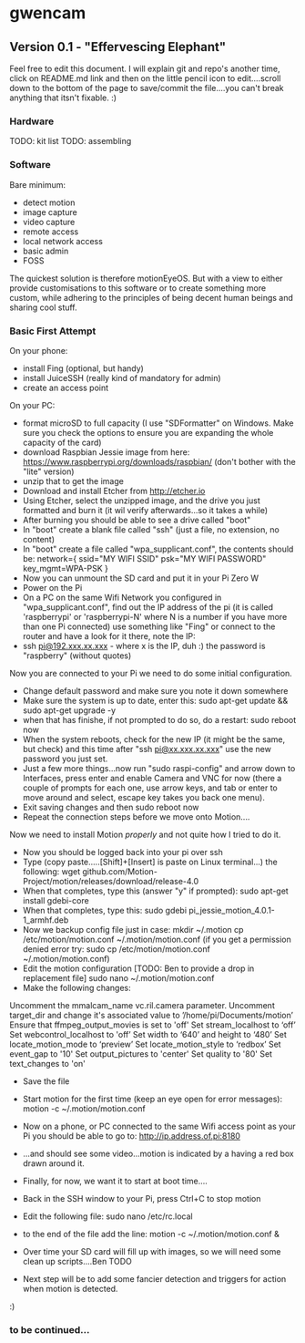 # gwencam

## Version 0.1 - "Effervescing Elephant"
Feel free to edit this document. I will explain git and repo's another time, click on README.md link and then on the little pencil icon to edit....scroll down to the bottom of the page to save/commit the file....you can't break anything that itsn't fixable. :)

### Hardware
TODO: kit list
TODO: assembling

### Software
Bare minimum:
* detect motion
* image capture
* video capture
* remote access
* local network access
* basic admin
* FOSS

The quickest solution is therefore motionEyeOS. But with a view to either provide customisations to this software or to create something more custom, while adhering to the principles of being decent human beings and sharing cool stuff.

### Basic First Attempt
On your phone:
* install Fing (optional, but handy)
* install JuiceSSH (really kind of mandatory for admin)
* create an access point

On your PC:
* format microSD to full capacity (I use "SDFormatter" on Windows. Make sure you check the options to ensure you are expanding the whole capacity of the card)
* download Raspbian Jessie image from here: https://www.raspberrypi.org/downloads/raspbian/ (don't bother with the "lite" version)
* unzip that to get the image
* Download and install Etcher from http://etcher.io
* Using Etcher, select the unzipped image, and the drive you just formatted and burn it (it wil verify afterwards...so it takes a while)
* After burning you should be able to see a drive called "boot"
* In "boot" create a blank file called "ssh" (just a file, no extension, no content)
* In "boot" create a file called "wpa_supplicant.conf", the contents should be:
network={ 
   ssid="MY WIFI SSID" 
   psk="MY WIFI PASSWORD" 
   key_mgmt=WPA-PSK 
}
* Now you can unmount the SD card and put it in your Pi Zero W
* Power on the Pi
* On a PC on the same Wifi Network you configured in "wpa_supplicant.conf", find out the IP address of the pi (it is called 'raspberrypi' or 'raspberrypi-N' where N is a number if you have more than one Pi connected) use something like "Fing" or connect to the router and have a look for it there, note the IP:
* ssh pi@192.xxx.xx.xxx - where x is the IP, duh :) the password is "raspberry" (without quotes)

Now you are connected to your Pi we need to do some initial configuration.
* Change default password and make sure you note it down somewhere
* Make sure the system is up to date, enter this:
sudo apt-get update && sudo apt-get upgrade -y
* when that has finishe, if not prompted to do so, do a restart:
sudo reboot now
* When the system reboots, check for the new IP (it might be the same, but check) and this time after "ssh pi@xx.xxx.xx.xxx" use the new password you just set.
* Just a few more things...now run "sudo raspi-config" and arrow down to Interfaces, press enter and enable Camera and VNC for now (there a couple of prompts for each one, use arrow keys, and tab or enter to move around and select, escape key takes you back one menu).
* Exit saving changes and then
sudo reboot now
* Repeat the connection steps before we move onto Motion....

Now we need to install Motion *properly* and not quite how I tried to do it.
* Now you should be logged back into your pi over ssh
* Type (copy paste.....[Shift]+[Insert] is paste on Linux terminal...) the following:
wget github.com/Motion-Project/motion/releases/download/release-4.0
* When that completes, type this (answer "y" if prompted):
sudo apt-get install gdebi-core
* When that completes, type this:
sudo gdebi pi_jessie_motion_4.0.1-1_armhf.deb
* Now we backup config file just in case:
mkdir ~/.motion
cp /etc/motion/motion.conf ~/.motion/motion.conf
(if you get a permission denied error try: sudo cp /etc/motion/motion.conf ~/.motion/motion.conf)
* Edit the motion configuration [TODO: Ben to provide a drop in replacement file]
sudo nano ~/.motion/motion.conf
* Make the following changes:

Uncomment the mmalcam_name vc.ril.camera parameter.
Uncomment target_dir and change it's associated value to ’/home/pi/Documents/motion’
Ensure that ffmpeg_output_movies is set to 'off'
Set stream_localhost to ‘off’
Set webcontrol_localhost to 'off’
Set width to ‘640’ and height to ‘480’
Set locate_motion_mode to ‘preview’
Set locate_motion_style to ‘redbox’
Set event_gap to '10'
Set output_pictures to 'center'
Set quality to '80'
Set text_changes to 'on'

* Save the file

* Start motion for the first time (keep an eye open for error messages):
motion -c ~/.motion/motion.conf

* Now on a phone, or PC connected to the same Wifi access point as your Pi you should be able to go to:
http://ip.address.of.pi:8180
* ...and should see some video...motion is indicated by a having a red box drawn around it.

* Finally, for now, we want it to start at boot time....
* Back in the SSH window to your Pi, press Ctrl+C to stop motion
* Edit the following file:
sudo nano /etc/rc.local
* to the end of the file add the line:
motion -c ~/.motion/motion.conf &

* Over time your SD card will fill up with images, so we will need some clean up scripts....Ben TODO

* Next step will be to add some fancier detection and triggers for action when motion is detected.

:)

### to be continued...
